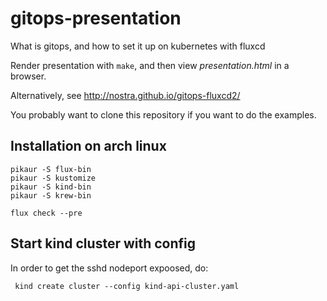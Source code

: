 # gitops-presentation

What is gitops, and how to set it up on kubernetes with fluxcd

Render presentation with `make`, and then view _presentation.html_ in a browser.

Alternatively, see http://nostra.github.io/gitops-fluxcd2/

You probably want to clone this repository if you want to do the examples.


## Installation on arch linux

``` 
pikaur -S flux-bin
pikaur -S kustomize
pikaur -S kind-bin
pikaur -S krew-bin 

flux check --pre  
```

## Start kind cluster with config

In order to get the sshd nodeport expoosed, do:

     kind create cluster --config kind-api-cluster.yaml 

